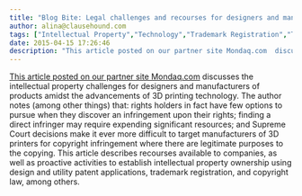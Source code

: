 ```yaml
---
title: "Blog Bite: Legal challenges and recourses for designers and manufacturers of 3D printing technology"
author: alina@clausehound.com
tags: ["Intellectual Property","Technology","Trademark Registration","Transfer of Intellectual Property","Blog Bites","Mondaq","USA"]
date: 2015-04-15 17:26:46
description: "This article posted on our partner site Mondaq.com  discusses the intellectual property challenges for designers and manufacturers of products amidst the advancements of 3D printing technology. The..."
---
```


[This article posted on our partner site Mondaq.com](http://www.mondaq.com/unitedstates/x/389148/Trademark/IP+Strategies+for+the+Rise+of+3D+Printing) discusses the intellectual property challenges for designers and manufacturers of products amidst the advancements of 3D printing technology. The author notes (among other things) that: rights holders in fact have few options to pursue when they discover an infringement upon their rights; finding a direct infringer may require expending significant resources; and Supreme Court decisions make it ever more difficult to target manufacturers of 3D printers for copyright infringement where there are legitimate purposes to the copying. This article describes recourses available to companies, as well as proactive activities to establish intellectual property ownership using design and utility patent applications, trademark registration, and copyright law, among others.